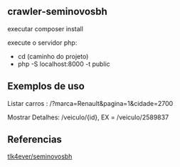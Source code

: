 ## crawler-seminovosbh

executar composer install

execute o servidor php:
- cd (caminho do projeto)
- php -S localhost:8000 -t public

## Exemplos de uso

Listar carros : /?marca=Renault&pagina=1&cidade=2700

Mostrar Detalhes: /veiculo/{id}, EX = /veiculo/2589837

## Referencias

[tlk4ever/seminovosbh](https://github.com/matteusbarbosa/seminovosbh-search)

